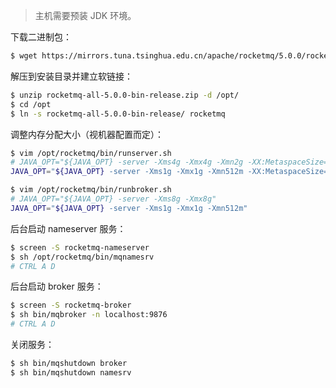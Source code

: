 > 主机需要预装 JDK 环境。

下载二进制包：
```bash
$ wget https://mirrors.tuna.tsinghua.edu.cn/apache/rocketmq/5.0.0/rocketmq-all-5.0.0-bin-release.zip
```
解压到安装目录并建立软链接：
```bash
$ unzip rocketmq-all-5.0.0-bin-release.zip -d /opt/
$ cd /opt
$ ln -s rocketmq-all-5.0.0-bin-release/ rocketmq
```
调整内存分配大小（视机器配置而定）：
```bash
$ vim /opt/rocketmq/bin/runserver.sh 
# JAVA_OPT="${JAVA_OPT} -server -Xms4g -Xmx4g -Xmn2g -XX:MetaspaceSize=128m -XX:MaxMetaspaceSize=320m"
JAVA_OPT="${JAVA_OPT} -server -Xms1g -Xmx1g -Xmn512m -XX:MetaspaceSize=128m -XX:MaxMetaspaceSize=320m"

$ vim /opt/rocketmq/bin/runbroker.sh
# JAVA_OPT="${JAVA_OPT} -server -Xms8g -Xmx8g"
JAVA_OPT="${JAVA_OPT} -server -Xms1g -Xmx1g -Xmn512m"
```
后台启动 nameserver 服务：
```bash
$ screen -S rocketmq-nameserver
$ sh /opt/rocketmq/bin/mqnamesrv
# CTRL A D
```
后台启动 broker 服务：
```bash
$ screen -S rocketmq-broker
$ sh bin/mqbroker -n localhost:9876
# CTRL A D
```
关闭服务：
```bash
$ sh bin/mqshutdown broker
$ sh bin/mqshutdown namesrv
```